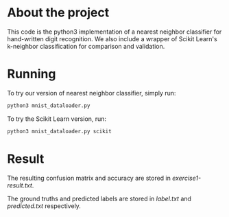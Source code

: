 # About the project
This code is the python3 implementation of a nearest neighbor classifier for hand-written digit recognition. We also include a wrapper of Scikit Learn's k-neighbor classification for comparison and validation.

# Running
To try our version of nearest neighbor classifier, simply run:

```bash
python3 mnist_dataloader.py
```
To try the Scikit Learn version, run:

```bash
python3 mnist_dataloader.py scikit
```

# Result
The resulting confusion matrix and accuracy are stored in *exercise1-result.txt*.

The ground truths and predicted labels are stored in *label.txt* and *predicted.txt* respectively.

